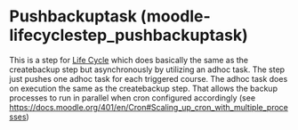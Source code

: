# Pushbackuptask (moodle-lifecyclestep_pushbackuptask)

This is a step for [Life Cycle](https://github.com/learnweb/moodle-tool_lifecycle) which does basically the same as the createbackup step but asynchronously by utilizing an adhoc task. The step just pushes one adhoc task for each triggered course. The adhoc task does on execution the same as the createbackup step. That allows the backup processes to run in parallel when cron configured accordingly (see https://docs.moodle.org/401/en/Cron#Scaling_up_cron_with_multiple_processes)
